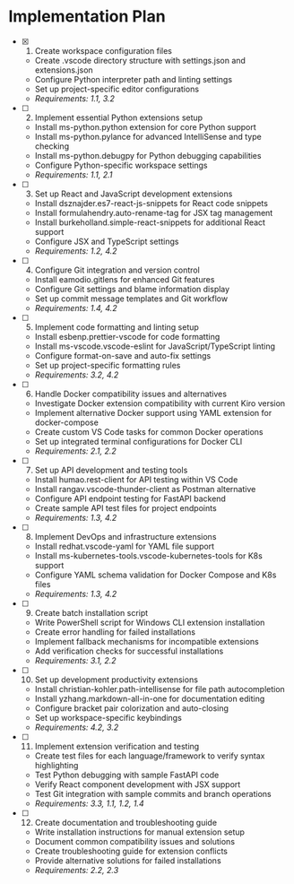 # Implementation Plan

- [x] 1. Create workspace configuration files


  - Create .vscode directory structure with settings.json and extensions.json
  - Configure Python interpreter path and linting settings
  - Set up project-specific editor configurations
  - _Requirements: 1.1, 3.2_

- [ ] 2. Implement essential Python extensions setup
  - Install ms-python.python extension for core Python support
  - Install ms-python.pylance for advanced IntelliSense and type checking
  - Install ms-python.debugpy for Python debugging capabilities
  - Configure Python-specific workspace settings
  - _Requirements: 1.1, 2.1_

- [ ] 3. Set up React and JavaScript development extensions
  - Install dsznajder.es7-react-js-snippets for React code snippets
  - Install formulahendry.auto-rename-tag for JSX tag management
  - Install burkeholland.simple-react-snippets for additional React support
  - Configure JSX and TypeScript settings
  - _Requirements: 1.2, 4.2_

- [ ] 4. Configure Git integration and version control
  - Install eamodio.gitlens for enhanced Git features
  - Configure Git settings and blame information display
  - Set up commit message templates and Git workflow
  - _Requirements: 1.4, 4.2_

- [ ] 5. Implement code formatting and linting setup
  - Install esbenp.prettier-vscode for code formatting
  - Install ms-vscode.vscode-eslint for JavaScript/TypeScript linting
  - Configure format-on-save and auto-fix settings
  - Set up project-specific formatting rules
  - _Requirements: 3.2, 4.2_

- [ ] 6. Handle Docker compatibility issues and alternatives
  - Investigate Docker extension compatibility with current Kiro version
  - Implement alternative Docker support using YAML extension for docker-compose
  - Create custom VS Code tasks for common Docker operations
  - Set up integrated terminal configurations for Docker CLI
  - _Requirements: 2.1, 2.2_

- [ ] 7. Set up API development and testing tools
  - Install humao.rest-client for API testing within VS Code
  - Install rangav.vscode-thunder-client as Postman alternative
  - Configure API endpoint testing for FastAPI backend
  - Create sample API test files for project endpoints
  - _Requirements: 1.3, 4.2_

- [ ] 8. Implement DevOps and infrastructure extensions
  - Install redhat.vscode-yaml for YAML file support
  - Install ms-kubernetes-tools.vscode-kubernetes-tools for K8s support
  - Configure YAML schema validation for Docker Compose and K8s files
  - _Requirements: 1.3, 4.2_




- [ ] 9. Create batch installation script
  - Write PowerShell script for Windows CLI extension installation
  - Create error handling for failed installations
  - Implement fallback mechanisms for incompatible extensions
  - Add verification checks for successful installations
  - _Requirements: 3.1, 2.2_

- [ ] 10. Set up development productivity extensions
  - Install christian-kohler.path-intellisense for file path autocompletion
  - Install yzhang.markdown-all-in-one for documentation editing
  - Configure bracket pair colorization and auto-closing
  - Set up workspace-specific keybindings
  - _Requirements: 4.2, 3.2_

- [ ] 11. Implement extension verification and testing
  - Create test files for each language/framework to verify syntax highlighting
  - Test Python debugging with sample FastAPI code
  - Verify React component development with JSX support
  - Test Git integration with sample commits and branch operations
  - _Requirements: 3.3, 1.1, 1.2, 1.4_

- [ ] 12. Create documentation and troubleshooting guide
  - Write installation instructions for manual extension setup
  - Document common compatibility issues and solutions
  - Create troubleshooting guide for extension conflicts
  - Provide alternative solutions for failed installations
  - _Requirements: 2.2, 2.3_
